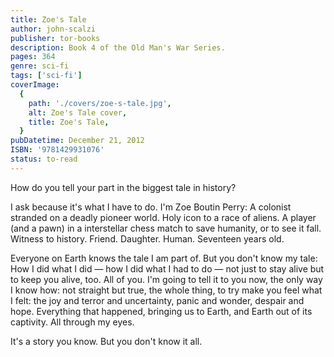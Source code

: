 ```yaml
---
title: Zoe's Tale
author: john-scalzi
publisher: tor-books
description: Book 4 of the Old Man's War Series.
pages: 364
genre: sci-fi
tags: ['sci-fi']
coverImage:
  {
    path: './covers/zoe-s-tale.jpg',
    alt: Zoe's Tale cover,
    title: Zoe's Tale,
  }
pubDatetime: December 21, 2012
ISBN: '9781429931076'
status: to-read
---
```


How do you tell your part in the biggest tale in history?

I ask because it's what I have to do. I'm Zoe Boutin Perry: A colonist stranded on a deadly pioneer world. Holy icon to a race of aliens. A player (and a pawn) in a interstellar chess match to save humanity, or to see it fall. Witness to history. Friend. Daughter. Human. Seventeen years old.

Everyone on Earth knows the tale I am part of. But you don't know my tale: How I did what I did — how I did what I had to do — not just to stay alive but to keep you alive, too. All of you. I'm going to tell it to you now, the only way I know how: not straight but true, the whole thing, to try make you feel what I felt: the joy and terror and uncertainty, panic and wonder, despair and hope. Everything that happened, bringing us to Earth, and Earth out of its captivity. All through my eyes.

It's a story you know. But you don't know it all.
